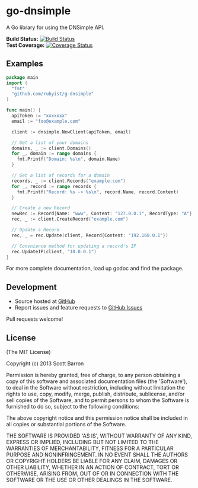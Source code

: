 # go-dnsimple

A Go library for using the DNSimple API.

**Build Status:** [![Build Status](https://travis-ci.org/rubyist/go-dnsimple.png?branch=master)](https://travis-ci.org/rubyist/go-dnsimple)  
**Test Coverage:** [![Coverage Status](https://coveralls.io/repos/rubyist/go-dnsimple/badge.png)](https://coveralls.io/r/rubyist/go-dnsimple)
## Examples

```go
package main
import (
  "fmt"
  "github.com/rubyist/g-dnsimple"
)

func main() {
  apiToken := "xxxxxxx"
  email := "foo@example.com"

  client := dnsimple.NewClient(apiToken, email)

  // Get a list of your domains
  domains, _ := client.Domains()
  for _, domain := range domains {
    fmt.Printf("Domain: %s\n", domain.Name)
  }

  // Get a list of records for a domain
  records, _ := client.Records("example.com")
  for _, record := range records {
    fmt.Printf("Record: %s -> %s\n", record.Name, record.Content)
  }

  // Create a new Record
  newRec := Record{Name: "www", Content: "127.0.0.1", RecordType: "A"}
  rec, _ := client.CreateRecord("example.com")

  // Update a Record
  rec, _ = rec.Update(client, Record{Content: "192.168.0.1"})

  // Convnience method for updating a record's IP
  rec.UpdateIP(client, "10.0.0.1")
}
```

For more complete documentation, load up godoc and find the package.

## Development

- Source hosted at [GitHub](https://github.com/rubyist/go-dnsimple)
- Report issues and feature requests to [GitHub Issues](https://github.com/rubyist/go-dnsimple/issues)

Pull requests welcome!

## License

(The MIT License)

Copyright (c) 2013 Scott Barron

Permission is hereby granted, free of charge, to any person obtaining
a copy of this software and associated documentation files (the
'Software'), to deal in the Software without restriction, including
without limitation the rights to use, copy, modify, merge, publish,
distribute, sublicense, and/or sell copies of the Software, and to
permit persons to whom the Software is furnished to do so, subject to
the following conditions:

The above copyright notice and this permission notice shall be
included in all copies or substantial portions of the Software.

THE SOFTWARE IS PROVIDED 'AS IS', WITHOUT WARRANTY OF ANY KIND,
EXPRESS OR IMPLIED, INCLUDING BUT NOT LIMITED TO THE WARRANTIES OF
MERCHANTABILITY, FITNESS FOR A PARTICULAR PURPOSE AND NONINFRINGEMENT.
IN NO EVENT SHALL THE AUTHORS OR COPYRIGHT HOLDERS BE LIABLE FOR ANY
CLAIM, DAMAGES OR OTHER LIABILITY, WHETHER IN AN ACTION OF CONTRACT,
TORT OR OTHERWISE, ARISING FROM, OUT OF OR IN CONNECTION WITH THE
SOFTWARE OR THE USE OR OTHER DEALINGS IN THE SOFTWARE.
